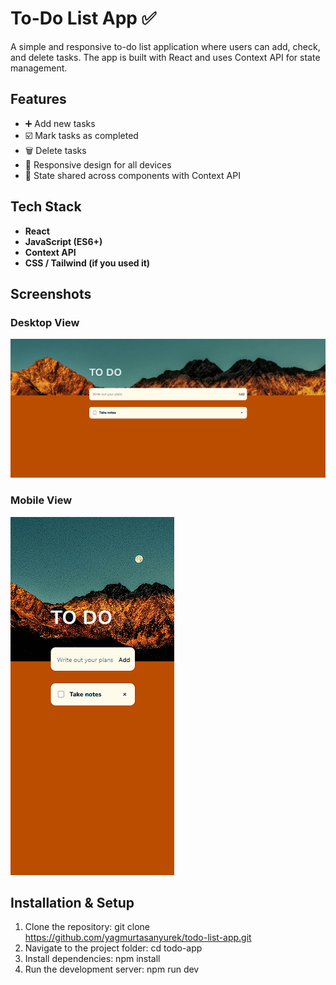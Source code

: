# To-Do List App ✅

A simple and responsive to-do list application where users can add, check, and delete tasks. The app is built with React and uses Context API for state management.

## Features
- ➕ Add new tasks  
- ☑️ Mark tasks as completed  
- 🗑️ Delete tasks  
- 📱 Responsive design for all devices  
- 🔄 State shared across components with Context API  

## Tech Stack
- **React**  
- **JavaScript (ES6+)**  
- **Context API**  
- **CSS / Tailwind (if you used it)**

## Screenshots

### Desktop View
![Desktop screenshot](./todo-desktop.png)

### Mobile View
![Mobile screenshot](./todo-mobile.png)

## Installation & Setup
1. Clone the repository:
   git clone https://github.com/yagmurtasanyurek/todo-list-app.git
2. Navigate to the project folder:
   cd todo-app
3. Install dependencies:
   npm install
4. Run the development server:
   npm run dev
